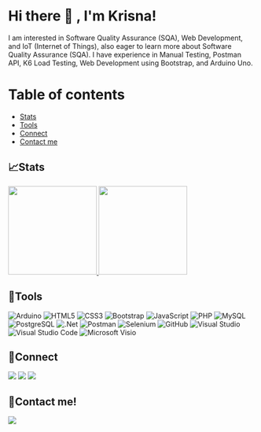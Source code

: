 <!--
**Ansirk-G/Ansirk-G** is a ✨ _special_ ✨ repository because its `README.md` (this file) appears on your GitHub profile.

Here are some ideas to get you started:

- 🔭 I’m currently working on ...
- 🌱 I’m currently learning ...
- 👯 I’m looking to collaborate on ...
- 🤔 I’m looking for help with ...
- 💬 Ask me about ...
- 📫 How to reach me: ...
- 😄 Pronouns: ...
- ⚡ Fun fact: ...
- ### Hi there 👋
-->

# Hi there 👋 , I'm Krisna!
I am interested in Software Quality Assurance (SQA), Web Development, and IoT (Internet of Things), also eager to learn more about Software Quality Assurance (SQA). I have experience in Manual Testing, Postman API, K6 Load Testing, Web Development using Bootstrap, and Arduino Uno.

# Table of contents
   * [Stats](#stats)
   * [Tools](#tools)
   * [Connect](#connect)
   * [Contact me](#contact-me)

## 📈Stats
<p align="left">
<a href="https://github.com/Ansirk-G">
  <img height="180em" src="https://github-readme-stats-eight-theta.vercel.app/api?username=Ansirk-G&show_icons=true&theme=algolia&include_all_commits=true&count_private=true"/>
  <img height="180em" src="https://github-readme-stats-eight-theta.vercel.app/api/top-langs/?username=Ansirk-G&layout=compact&langs_count=8&theme=algolia"/>
</a>
</p>

## 🔨Tools
![Arduino](https://img.shields.io/badge/-Arduino-00979D?style=for-the-badge&logo=Arduino&logoColor=white)
![HTML5](https://img.shields.io/badge/html5-%23E34F26.svg?style=for-the-badge&logo=html5&logoColor=white)
![CSS3](https://img.shields.io/badge/css3-%231572B6.svg?style=for-the-badge&logo=css3&logoColor=white)
![Bootstrap](https://img.shields.io/badge/bootstrap-%238511FA.svg?style=for-the-badge&logo=bootstrap&logoColor=white)
![JavaScript](https://img.shields.io/badge/javascript-%23323330.svg?style=for-the-badge&logo=javascript&logoColor=%23F7DF1E)
![PHP](https://img.shields.io/badge/php-%23777BB4.svg?style=for-the-badge&logo=php&logoColor=white)
![MySQL](https://img.shields.io/badge/mysql-%2300f.svg?style=for-the-badge&logo=mysql&logoColor=white)
![PostgreSQL](https://img.shields.io/badge/PostgreSQL-316192?style=for-the-badge&logo=postgresql&logoColor=white)
![.Net](https://img.shields.io/badge/.NET-5C2D91?style=for-the-badge&logo=.net&logoColor=white)
![Postman](https://img.shields.io/badge/Postman-FF6C37?style=for-the-badge&logo=postman&logoColor=white)
![Selenium](https://img.shields.io/badge/-selenium-%43B02A?style=for-the-badge&logo=selenium&logoColor=white)
![GitHub](https://img.shields.io/badge/github-%23121011.svg?style=for-the-badge&logo=github&logoColor=white)
![Visual Studio](https://img.shields.io/badge/Visual%20Studio-5C2D91.svg?style=for-the-badge&logo=visual-studio&logoColor=white)
![Visual Studio Code](https://img.shields.io/badge/Visual%20Studio%20Code-0078d7.svg?style=for-the-badge&logo=visual-studio-code&logoColor=white)
![Microsoft Visio ](https://img.shields.io/badge/Microsoft_Visio-3955A3?style=for-the-badge&logo=microsoft-visio&logoColor=white)


## 🔗Connect
<p>
    <a href="htts://www.linkedin.com/in/ansirk-pangestu" target="_blank"><img src="https://img.shields.io/badge/-LinkedIn-181717?style=for-the-badge&logo=linkedin&logoColor=white" /></a>
    <a href="https://www.instagram.com/a_nsirk/" target="_blank"><img src="https://img.shields.io/badge/-Instagram-181717?style=for-the-badge&logo=instagram&logoColor=E4405F" /></a>
    <a href="https://bit.ly/Portfolio-ansirk" target="_blank"><img src="https://img.shields.io/badge/-My%20Portfolio-181717?style=for-the-badge&logo=netlify&logoColor=00C7B7" /></a>
</p>


## 📝Contact me!
<p>
    <a href="mailto:krisnajipangestu99@gmail.com" target="_blank"><img src="https://img.shields.io/badge/-Gmail-181717?style=for-the-badge&logo=gmail" /></a>
</p>

